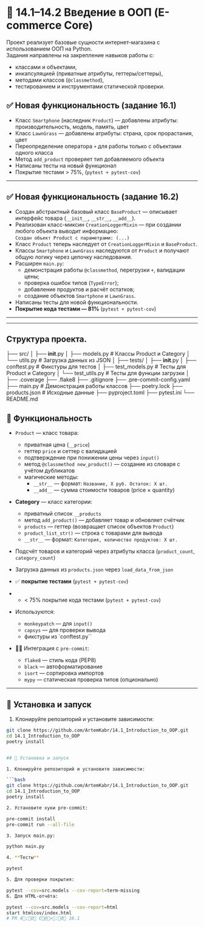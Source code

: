 

# 📘 14.1–14.2 Введение в ООП (E-commerce Core)

Проект реализует базовые сущности интернет-магазина с использованием ООП на Python.  
Задания направлены на закрепление навыков работы с:
- классами и объектами,
- инкапсуляцией (приватные атрибуты, геттеры/сеттеры),
- методами классов (`@classmethod`),
- тестированием и инструментами статической проверки.


## ✅ Новая функциональность (задание 16.1)

- Класс `Smartphone` (наследник `Product`) — добавлены атрибуты: производительность, модель, память, цвет
- Класс `LawnGrass` — добавлены атрибуты: страна, срок прорастания, цвет
- Переопределение оператора `+` для работы только с объектами одного класса
- Метод `add_product` проверяет тип добавляемого объекта
- Написаны тесты на новый функционал
- Покрытие тестами > 75%, (`pytest + pytest-cov`)


---

## ✅ Новая функциональность (задание 16.2)

- Создан абстрактный базовый класс `BaseProduct` — описывает интерфейс товара (`__init__`, `__str__`, `__add__`).
- Реализован класс-миксин `CreationLoggerMixin` — при создании любого объекта выводит информацию:  
  `Создан объект Product с параметрами: (...)`
- Класс `Product` теперь наследует от `CreationLoggerMixin` и `BaseProduct`.
- Классы `Smartphone` и `LawnGrass` наследуются от `Product` и получают общую логику через цепочку наследования.
- Расширен `main.py`:
  - демонстрация работы `@classmethod`, перегрузки `+`, валидации цены;
  - проверка ошибок типов (`TypeError`);
  - добавление продуктов и расчёт остатков;
  - создание объектов `Smartphone` и `LawnGrass`.
- Написаны тесты для новой функциональности.
- **Покрытие кода тестами — 81%** (`pytest + pytest-cov`)

---

---
## Структура проекта.

├── src/
│   ├── __init__.py
│   ├── models.py           # Классы Product и Category
│   └── utils.py            # Загрузка данных из JSON
│
├── tests/
│   ├── __init__.py
│   ├── conftest.py         # Фикстуры для тестов
│   ├── test_models.py      # Тесты для Product и Category
│   └── test_utils.py       # Тесты для функции загрузки
│
├── .coverage
├── .flake8
├── .gitignore
├── .pre-commit-config.yaml
├── main.py                 # Демонстрация работы классов
├── poetry.lock
├── products.json           # Исходные данные
├── pyproject.toml
├── pytest.ini
└── README.md


## 🚀 Функциональность

- `Product` — класс товара:
    - приватная цена (`__price`)
  - геттер `price` и сеттер с валидацией
  - подтверждение при понижении цены через `input()`
  - метод `@classmethod new_product()` — создание из словаря с учётом дубликатов
  - магические методы:
    - `__str__` — формат: `Название, X руб. Остаток: X шт.`
    - `__add__` — сумма стоимости товаров (price × quantity)

- **Category** — класс категории:
  - приватный список `__products`
  - метод `add_product()` — добавляет товар и обновляет счётчик
  - `products` — геттер (возвращает список объектов `Product`)
  - `product_list_str()` — строка с товарами для вывода
  - `__str__` — формат: `Категория, количество продуктов: X шт.`

- Подсчёт товаров и категорий через атрибуты класса (`product_count`, `category_count`)
- Загрузка данных из `products.json` через `load_data_from_json`

- ✅ **покрытие тестами** (`pytest + pytest-cov`)
- - < 75% покрытие кода тестами (`pytest + pytest-cov`)
- Используются:
  - `monkeypatch` — для `input()`
  - `capsys` — для проверки вывода
  - фикстуры из `conftest.py``

- 👨‍🔧 Интеграция с `pre-commit`:
  - `flake8` — стиль кода (PEP8)
  - `black` — автоформатирование
  - `isort` — сортировка импортов
  - `mypy` — статическая проверка типов (опционально)

---

## 🧰 Установка и запуск

1. Клонируйте репозиторий и установите зависимости:

```bash
git clone https://github.com/ArtemKabr/14.1_Introduction_to_OOP.git
cd 14.1_Introduction_to_OOP
poetry install


## 🧰 Установка и запуск

1. Клонируйте репозиторий и установите зависимости:

```bash
git clone https://github.com/ArtemKabr/14.1_Introduction_to_OOP.git
cd 14.1_Introduction_to_OOP
poetry install

2. Установите хуки pre-commit:

pre-commit install
pre-commit run --all-file

3. Запуск main.py:

python main.py

4. **Тесты**

pytest

5. Для проверки покрытия:

pytest --cov=src.models --cov-report=term-missing
6. Для HTML-отчёта:

pytest --cov=src.models --cov-report=html
start htmlcov/index.html
#   P R   4;O  C@>:0  1 6 . 1 
 
 